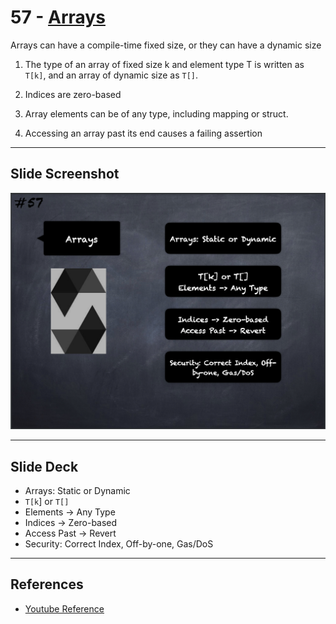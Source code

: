 # 57 - [Arrays](Arrays.md)
Arrays can have a compile-time fixed size, or they can have a dynamic size

1. The type of an array of fixed size k and element type T is written as `T[k]`, and an array of dynamic size as `T[]`.
   
2. Indices are zero-based
    
3. Array elements can be of any type, including mapping or struct. 
    
4. Accessing an array past its end causes a failing assertion
___
## Slide Screenshot
![057.png](../images/solidity101/057.png)
___
## Slide Deck
- Arrays: Static or Dynamic
- `T[k`] or `T[]`
- Elements -> Any Type
- Indices -> Zero-based
- Access Past -> Revert
- Security: Correct Index, Off-by-one, Gas/DoS
___
## References
- [Youtube Reference](https://youtu.be/6VIJpze1jbU?t=1942)



